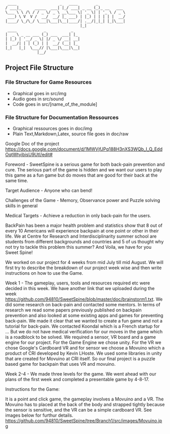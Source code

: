 	
	 ____                   _   ____        _            
	/ ___|_      _____  ___| |_/ ___| _ __ (_)_ __   ___ 
	\___ \ \ /\ / / _ \/ _ \ __\___ \| '_ \| | '_ \ / _ \
	 ___) \ V  V /  __/  __/ |_ ___) | |_) | | | | |  __/
	|____/ \_/\_/ \___|\___|\__|____/| .__/|_|_| |_|\___|
	                                 |_|                 
	 ____            _           _   
	|  _ \ _ __ ___ (_) ___  ___| |_ 
	| |_) | '__/ _ \| |/ _ \/ __| __|
	|  __/| | | (_) | |  __/ (__| |_ 
	|_|   |_|  \___// |\___|\___|\__|
	              |__/    

## Project File Structure

### File Structure for Game Resources

 * Graphical goes in src/img
 * Audio goes in src/sound
 * Code goes in src/[name_of_the_module] 

### File Structure for Documentation Ressources

 * Graphical ressources goes in doc/img
 * Plain Text,Markdown,Latex, source file goes in doc/raw

Google Doc of the project
https://docs.google.com/document/d/1MWVjfJPq188H3nXS3WQb_I_Q_EddOqtWtyibisU9UtI/edit#

Foreword - SweetSpine is a serious game for both back-pain prevention and cure. The serious part of the game is hidden and we want our users to play this game as a fun game but do moves that are good for their back at the same time. 

Target Audience - Anyone who can bend!

Challenges of the Game -  Memory, Observance power and Puzzle solving skills in general

Medical Targets - Achieve a reduction in only back-pain for the users.
 
BackPain has been a major health problem and statistics show that 8 out of every 10 Americans will experience backpain at one point or other in their life. We at Centre for Research and Interdisciplinarity summer school are students from different backgrounds and countries and 5 of us thought why not try to tackle this problem this summer? And Voila, we have for you
Sweet Spine!

We worked on our project for 4 weeks from mid July till mid August. We will first try to describe the breakdown of our project week wise and then write instructions on how to use the Game.

Week 1 - The gameplay, users, tools and resources required etc were decided in this week. We have another link that we uploaded during the week https://github.com/94810/SweetSpine/blob/master/doc/brainstorm1.txt. We did some research on back-pain and contacted some mentors. In terms of research we read some papers previously published on backpain prevention and also looked at some existing apps and games for preventing back-pain. We made it clear that we wanted to create a fun game and not a tutorial for back-pain. We contacted Koondal which is a French startup for ... But we do not have medical verification for our moves in the game which is a roadblock to be solved. We required a sensor, VR board and a game engine for our project. For the Game Engine we chose unity. For the VR we chose Google's Cardboard VR and for sensor we choose a Movuino which a product of CRI developed by Kevin LHoste. We used some libraries in unity that are created for Movuino at CRI itself. So our final project is a puzzle based game for backpain that uses VR and movuino.

Week 2-4 - We made three levels for the game. We went ahead with our plans of the first week and completed a presentable game by 4-8-17.

Instructions for the Game:

It is a point and click game, the gameplay involves a Movuino and a VR. The Movuino has to placed at the back of the body and strapped tightly because the sensor is sensitive, and the VR can be a simple cardboard VR. See images below for furthur details.
https://github.com/94810/SweetSpine/tree/Branch1/src/images/Movuino.jpg
